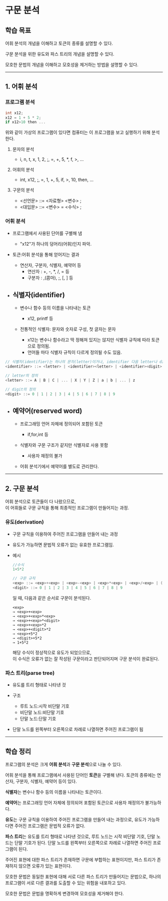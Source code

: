 # **구문 분석**

## **학습 목표**

어휘 분석의 개념을 이해하고 토큰의 종류를 설명할 수 있다.

구문 분석을 위한 유도와 파스 트리의 개념을 설명할 수 있다.

모호한 문법의 개념을 이해하고 모호성을 제거하는 방법을 설명할 수 있다.
___

## **1. 어휘 분석**

### **프로그램 분석**
```c
int x12;
x12 = 1 + 5 * 2;
if x12>10 then ...
```
위와 같이 가상의 프로그램이 있다면 컴퓨터는 이 프로그램을 보고 실행하기 위해 분석한다.

1. 문자의 분석
    - i, n, t, x, 1, 2, ;, =, +, 5, *, f, >, …

2. 어휘의 분석
    - int, x12, ;, =, 1, +, 5, if, >, 10, then, …

3. 구문의 분석
    - <선언문> ::= <자료형> <변수> ;
    - <대입문> ::= <변수> = <수식> ;

### **어휘 분석**

- 프로그램에서 사용된 단어를 구별해 냄
    - "x12"가 하나의 덩어리(어휘)인지 파악.
- 토큰:어휘 분석을 통해 얻어지는 결과
    - 연산자, 구분자, 식별자, 예약어 등
        - 연산자 : +, -, *, /, = 등
        - 구분자 : ,(콤마), ;, [, ] 등

- ## **식별자(identifier)**

    - 변수나 함수 등의 이름을 나타내는 토큰
        - x12, printf 등

    - 전통적인 식별자: 문자와 숫자로 구성, 첫 글자는 문자
        - x12는 변수나 함수라고 딱 정해져 있지는 않지만 식별자 규칙에 따라 토큰으로 정의됨. 
        - 언어들 마다 식별자 규칙이 다르게 정의될 수도 있음.

```c
// 식별자(identifier)는 하나의 문자(letter)이거나, identifier 다음 letter나 digit으로 이어진다.
<identifier> ::= <letter> | <identifier><letter> | <identifier><digit>

// letter의 정의
<letter> ::= A | B | C | ... | X | Y | Z | a | b | ... | z

// digit의 정의
<digit> ::= 0 | 1 | 2 | 3 | 4 | 5 | 6 | 7 | 8 | 9
```

- ## **예약어(reserved word)**

    - 프로그래밍 언어 자체에 정의되어 포함된 토큰
        - if,for,int 등

    - 식별자와 구문 구조가 같지만 식별자로 사용 못함
        - 사용자 재정의 불가

    - 어휘 분석기에서 예약어를 별도로 관리한다.

___

## **2. 구문 분석**

어휘 분석으로 토큰들이 다 나왔으므로,  
이 어휘들로 구문 규칙을 통해 최종적인 프로그램이 만들어지는 과정.

### **유도(derivation)**
- 구문 규칙을 이용하여 주어진 프로그램을 만들어 내는 과정
- 유도가 가능하면 문법적 오류가 없는 유효한 프로그램임.

- 예시
    ```c
    //수식 
    1+5*2

    // 구문 규칙
    <exp> ::= <exp>+<exp> | <exp>-<exp> | <exp>*<exp> | <exp>/<exp> | (<exp>) | <digit>
    <digit> ::= 0 | 1 | 2 | 3 | 4 | 5 | 6 | 7 | 8 | 9
    ```

    일 때, 다음과 같은 순서로 구문이 분석된다.
    ```
    <exp>
    → <exp>+<exp>
    → <exp>+<exp>*<exp>
    → <exp>+<exp>*<digit>
    → <exp>+<exp>*2
    → <exp>+<digit>*2
    → <exp>+5*2
    → <digit>+5*2
    → 1+5*2
    ```
    해당 수식이 정상적으로 유도가 되었으므로,   
    이 수식은 오류가 없는 잘 작성된 구문이라고 판단되어지며 구문 분석이 완료된다.

### **파스 트리(parse tree)**

- 유도를 트리 형태로 나타낸 것

- 구조
    - 루트 노드:시작 비단말 기호
    - 비단말 노드:비단말 기호
    - 단말 노드:단말 기호

- 단말 노드를 왼쪽부터 오른쪽으로 차례로 나열하면 주어진 프로그램이 됨

___

## **학습 정리**

프로그램의 분석은 크게 **어휘 분석**과 **구문 분석**으로 나눌 수 있다.

어휘 분석을 통해 프로그램에서 사용된 단어인 **토큰**을 구별해 낸다. 토큰의 종류에는 연산자, 구분자, 식별자, 예약어 등이 있다.

**식별자**는 변수나 함수 등의 이름을 나타내는 토큰이다.

**예약어**는 프로그래밍 언어 자체에 정의되어 포함된 토큰으로 사용자 재정의가 불가능하다.

**유도**는 구문 규칙을 이용하여 주어진 프로그램을 만들어 내는 과정으로, 유도가 가능하다면 주어진 프로그램은 문법적 오류가 없다.

**파스 트리**는 유도를 트리 형태로 나타낸 것으로, 루트 노드는 시작 비단말 기호, 단말 노드는 단말 기호가 된다. 단말 노드를 왼쪽부터 오른쪽으로 차례로 나열하면 주어진 프로그램이 된다.

주어진 표현에 대한 파스 트리가 존재하면 구문에 부합하는 표현이지만, 파스 트리가 존재하지 않으면 오류가 있는 표현이다.

모호한 문법은 동일한 표현에 대해 서로 다른 파스 트리가 만들어지는 문법으로, 하나의 프로그램이 서로 다른 결과를 도출할 수 있는 위험을 내포하고 있다.

모호한 문법은 문법을 명확하게 변경하여 모호성을 제거해야 한다.
